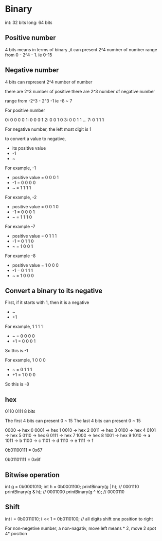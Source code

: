 # Binary

int: 32 bits
long: 64 bits

## Positive number
4 bits means in terms of binary ,it can present
2^4 number of number
range from 0 - 2^4 - 1. ie 0-15


## Negative number 
4 bits can represent
2^4 number of number

there are 2^3 number of positive
there are 2^3 number of negative number

range from -2^3 - 2^3 -1 ie -8 ~ 7

For positive number

0: 0 0 0 0
1: 0 0 0 1
2: 0 0 1 0
3: 0 0 1 1
...
7: 0 1 1 1

For negative number, the left most digit is 1

to convert a value to negative, 
- its positive value
- -1
- ~

For example, -1

- positive value = 0 0 0 1
- -1 = 0 0 0 0
- ~ = 1 1 1 1

For example, -2

- positive value = 0 0 1 0
- -1 = 0 0 0 1
- ~ = 1 1 1 0

For example -7

- positive value = 0 1 1 1
- -1 = 0 1 1 0
- ~ = 1 0 0 1

For example -8

- positive value = 1 0 0 0
- -1 = 0 1 1 1
- ~ = 1 0 0 0

## Convert a binary to its negative

First, if it starts with 1, then it is a negative

- ~ 
- +1

For example, 1 1 1 1

- ~ = 0 0 0 0
- +1 = 0 0 0 1

So this is -1


For example, 1 0 0 0

- ~ = 0 1 1 1
- +1 = 1 0 0 0

So this is -8

## hex

0110 0111 8 bits

The first 4 bits can present 0 ~ 15
The last 4 bits can present 0 ~ 15

0000 -> hex 0
0001 -> hex 1
0010 -> hex 2
0011 -> hex 3
0100 -> hex 4
0101 -> hex 5
0110 -> hex 6
0111 -> hex 7
1000 -> hex 8
1001 -> hex 9
1010 -> a
1011 -> b
1100 -> c
1101 -> d
1110 -> e
1111 -> f

0b01100111 = 0x67

0b01101111 = 0x6f

## Bitwise operation

int g = 0b0001010;
int h = 0b0001100;
printBinary(g | h); // 0001110
printBinary(g & h); // 0001000
printBinary(g ^ h); // 0000110

## Shift

int i = 0b0011010;
i << 1 = 0b0110100; // all digits shift one position to right

For non-negetive number, a non-nagativ, move left means  * 2, move 2 spot 4* position